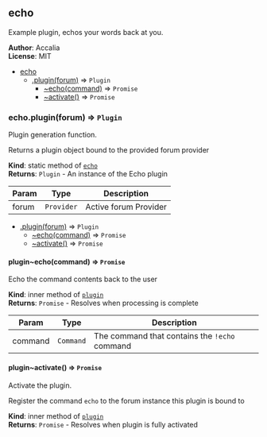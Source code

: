 <a name="module_echo"></a>

## echo
Example plugin, echos your words back at you.

**Author**: Accalia  
**License**: MIT  

* [echo](#module_echo)
    * [.plugin(forum)](#module_echo.plugin) ⇒ <code>Plugin</code>
        * [~echo(command)](#module_echo.plugin..echo) ⇒ <code>Promise</code>
        * [~activate()](#module_echo.plugin..activate) ⇒ <code>Promise</code>

<a name="module_echo.plugin"></a>

### echo.plugin(forum) ⇒ <code>Plugin</code>
Plugin generation function.

Returns a plugin object bound to the provided forum provider

**Kind**: static method of [<code>echo</code>](#module_echo)  
**Returns**: <code>Plugin</code> - An instance of the Echo plugin  

| Param | Type | Description |
| --- | --- | --- |
| forum | <code>Provider</code> | Active forum Provider |


* [.plugin(forum)](#module_echo.plugin) ⇒ <code>Plugin</code>
    * [~echo(command)](#module_echo.plugin..echo) ⇒ <code>Promise</code>
    * [~activate()](#module_echo.plugin..activate) ⇒ <code>Promise</code>

<a name="module_echo.plugin..echo"></a>

#### plugin~echo(command) ⇒ <code>Promise</code>
Echo the command contents back to the user

**Kind**: inner method of [<code>plugin</code>](#module_echo.plugin)  
**Returns**: <code>Promise</code> - Resolves when processing is complete  

| Param | Type | Description |
| --- | --- | --- |
| command | <code>Command</code> | The command that contains the `!echo` command |

<a name="module_echo.plugin..activate"></a>

#### plugin~activate() ⇒ <code>Promise</code>
Activate the plugin.

Register the command `echo` to the forum instance this plugin is bound to

**Kind**: inner method of [<code>plugin</code>](#module_echo.plugin)  
**Returns**: <code>Promise</code> - Resolves when plugin is fully activated  
